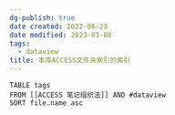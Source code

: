 ```yaml
---
dg-publish: true
date created: 2022-06-23
date modified: 2023-03-08
tags:
  - dataview
title: 本库ACCESS文件夹索引的索引
---
```


```dataview
TABLE tags
FROM [[ACCESS 笔记组织法]] AND #dataview
SORT file.name asc
```
